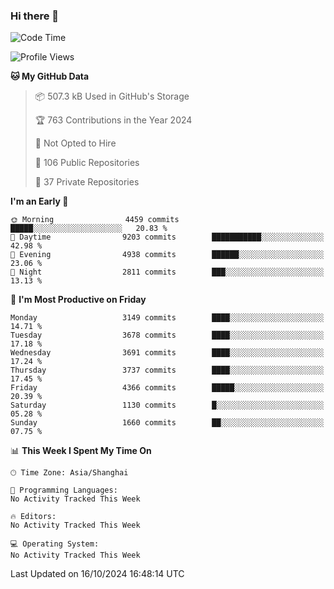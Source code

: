 ### Hi there 👋

<!--
**qbosen/qbosen** is a ✨ _special_ ✨ repository because its `README.md` (this file) appears on your GitHub profile.

Here are some ideas to get you started:

- 🔭 I’m currently working on ...
- 🌱 I’m currently learning ...
- 👯 I’m looking to collaborate on ...
- 🤔 I’m looking for help with ...
- 💬 Ask me about ...
- 📫 How to reach me: ...
- 😄 Pronouns: ...
- ⚡ Fun fact: ...
-->

<!--START_SECTION:waka-->
![Code Time](http://img.shields.io/badge/Code%20Time-2%2C111%20hrs%2036%20mins-blue)

![Profile Views](http://img.shields.io/badge/Profile%20Views-0-blue)

**🐱 My GitHub Data** 

> 📦 507.3 kB Used in GitHub's Storage 
 > 
> 🏆 763 Contributions in the Year 2024
 > 
> 🚫 Not Opted to Hire
 > 
> 📜 106 Public Repositories 
 > 
> 🔑 37 Private Repositories 
 > 
**I'm an Early 🐤** 

```text
🌞 Morning                4459 commits        █████░░░░░░░░░░░░░░░░░░░░   20.83 % 
🌆 Daytime                9203 commits        ███████████░░░░░░░░░░░░░░   42.98 % 
🌃 Evening                4938 commits        ██████░░░░░░░░░░░░░░░░░░░   23.06 % 
🌙 Night                  2811 commits        ███░░░░░░░░░░░░░░░░░░░░░░   13.13 % 
```
📅 **I'm Most Productive on Friday** 

```text
Monday                   3149 commits        ████░░░░░░░░░░░░░░░░░░░░░   14.71 % 
Tuesday                  3678 commits        ████░░░░░░░░░░░░░░░░░░░░░   17.18 % 
Wednesday                3691 commits        ████░░░░░░░░░░░░░░░░░░░░░   17.24 % 
Thursday                 3737 commits        ████░░░░░░░░░░░░░░░░░░░░░   17.45 % 
Friday                   4366 commits        █████░░░░░░░░░░░░░░░░░░░░   20.39 % 
Saturday                 1130 commits        █░░░░░░░░░░░░░░░░░░░░░░░░   05.28 % 
Sunday                   1660 commits        ██░░░░░░░░░░░░░░░░░░░░░░░   07.75 % 
```


📊 **This Week I Spent My Time On** 

```text
🕑︎ Time Zone: Asia/Shanghai

💬 Programming Languages: 
No Activity Tracked This Week

🔥 Editors: 
No Activity Tracked This Week

💻 Operating System: 
No Activity Tracked This Week
```


 Last Updated on 16/10/2024 16:48:14 UTC
<!--END_SECTION:waka-->
